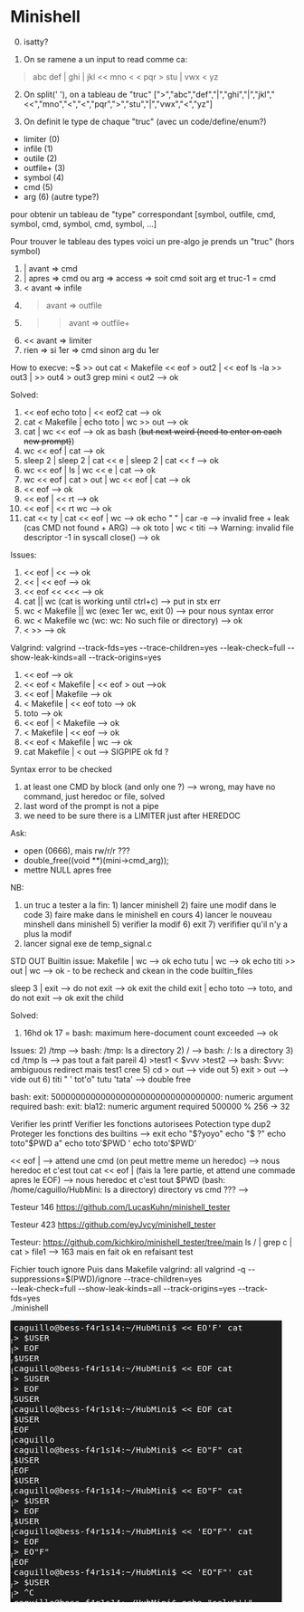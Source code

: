 # Minishell

0) isatty?

1) On se ramene a un input to read comme ca:
> abc def | ghi | jkl << mno < < pqr > stu | vwx < yz

2) On split(' '), on a tableau de "truc"
[">","abc","def","|","ghi","|","jkl","<<","mno","<","<","pqr",">","stu","|","vwx","<","yz"]

3) On definit le type de chaque "truc" (avec un code/define/enum?)
- limiter (0)
- infile (1)
- outile (2)
- outfile+ (3)
- symbol (4)
- cmd (5)
- arg (6)
(autre type?)

pour obtenir un  tableau de "type" correspondant 
[symbol, outfile, cmd, symbol, cmd, symbol, cmd, symbol, ...]

Pour trouver le tableau des types voici un pre-algo
je prends un "truc" (hors symbol)
1) | avant => cmd
2) | apres => cmd ou arg => access => soit cmd soit arg et truc-1 = cmd
3) < avant => infile
4) > avant => outfile
5) >> avant => outfile+
6) << avant => limiter
7) rien => si 1er => cmd sinon arg du 1er

How to execve:
~$ >> out cat < Makefile << eof > out2 | << eof ls -la >> out3 | >> out4 > out3 grep mini < out2 --> ok

Solved:
1) << eof echo toto | << eof2 cat --> ok
2) cat < Makefile | echo toto | wc >> out --> ok
3) cat | wc << eof --> ok as bash (~~but next weird (need to enter on each new prompt)~~)
5) wc << eof | cat --> ok
4) sleep 2 | sleep 2 | cat << e | sleep 2 | cat << f --> ok
6) wc << eof | ls | wc << e | cat --> ok
7) wc << eof | cat > out | wc << eof | cat --> ok
8) << eof --> ok
9) << eof | << rt --> ok
10) << eof | << rt wc --> ok
11) cat << ty  | cat << eof | wc --> ok
echo "	" | car -e --> invalid free + leak (cas CMD not found + ARG) --> ok
toto | wc < titi --> Warning: invalid file descriptor -1 in syscall close() --> ok

Issues:
1) << eof | << --> ok
2) << | << eof --> ok
3) << eof << <<< --> ok
4) cat || wc (cat is working until ctrl+c) --> put in stx err
5) wc < Makefile || wc (exec 1er wc, exit 0) --> pour nous syntax error
6) wc < Makefile wc (wc: wc: No such file or directory) --> ok
7) < >> --> ok

Valgrind:
valgrind --track-fds=yes --trace-children=yes --leak-check=full --show-leak-kinds=all --track-origins=yes
1) << eof --> ok
2) << eof < Makefile | << eof > out -->ok
3) << eof | Makefile --> ok
3) < Makefile | << eof toto --> ok
3) toto --> ok
4) << eof | < Makefile --> ok
4) < Makefile | << eof --> ok
5) << eof < Makefile | wc --> ok
6) cat Makefile | < out --> SIGPIPE ok fd ?


Syntax error to be checked
1) at least one CMD by block (and only one ?) --> wrong, may have no command, just heredoc or file, solved 
2) last word of the prompt is not a pipe
3) we need to be sure there is a LIMITER just after HEREDOC


Ask:
- open (0666), mais rw/r/r ??? 
- double_free((void **)(mini->cmd_arg));
- mettre NULL apres free

NB:
1) un truc a tester a la fin: 1) lancer minishell 2) faire une modif dans le code 3) faire make dans le minishell en cours 4) lancer le nouveau minshell dans minishell 5) verifier la modif 6) exit 7) verififier qu'il n'y a plus la modif
2) lancer signal exe de temp_signal.c

STD OUT Builtin issue:
Makefile | wc --> ok
echo tutu | wc --> ok
echo titi >> out | wc --> ok - to be recheck and ckean in the code builtin_files 

sleep 3 | exit --> do not exit --> ok exit the child
exit | echo toto --> toto, and do not exit --> ok exit the child

Solved:
1) 16hd ok 17 = bash: maximum here-document count exceeded --> ok

Issues:
2) /tmp --> bash: /tmp: Is a directory
2) / --> bash: /: Is a directory
3) cd /tmp ls --> pas tout a fait pareil
4) >test1 < $vvv  >test2 --> bash: $vvv: ambiguous redirect mais test1 cree
5) cd > out --> vide out
5) exit > out --> vide out
6) titi \" \' tot\'o\" tutu \'tata\' --> double free

bash: exit: 5000000000000000000000000000000000: numeric argument required
bash: exit: bla12: numeric argument required
500000 % 256 -> 32 

Verifier les printf
Verifier les fonctions autorisees
Potection type dup2 
Proteger les fonctions des builtins --> exit
echo "$?yoyo"
echo "$ ?"
echo toto"$PWD   a"
echo toto'$PWD   '
echo toto'$PWD'

<< eof | --> attend une cmd (on peut mettre meme un heredoc) --> nous heredoc et c'est tout
cat << eof | (fais la 1ere partie, et attend une commade apres le EOF) --> nous heredoc et c'est tout
$PWD (bash: /home/caguillo/HubMini: Is a directory) directory vs cmd ??? -->

Testeur 146
https://github.com/LucasKuhn/minishell_tester

Testeur 423
https://github.com/eyJvcy/minishell_tester

Testeur:
https://github.com/kichkiro/minishell_tester/tree/main
ls / | grep c | cat > file1 --> 163 mais en fait ok en refaisant test

Fichier touch ignore
Puis dans Makefile
valgrind: all
		valgrind -q --suppressions=$(PWD)/ignore --trace-children=yes \
		--leak-check=full --show-leak-kinds=all --track-origins=yes --track-fds=yes \
    	./minishell

![alt text](image.png)

